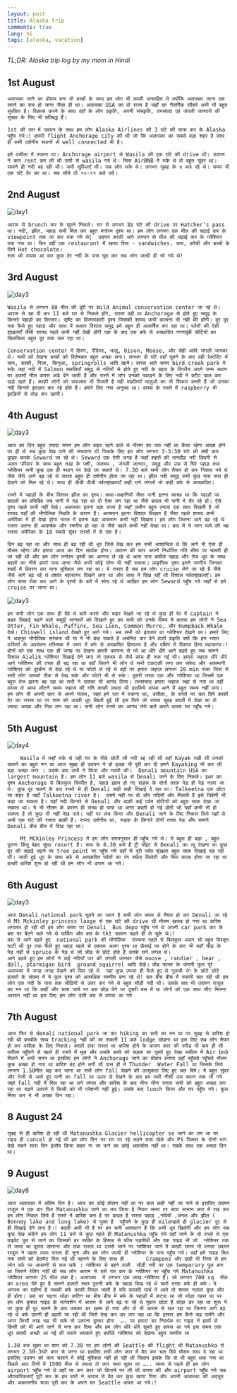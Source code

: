 ```yaml
---
layout: post
title: Alaska trip
comments: true
lang: hi
tags: [alaska, vacation]
---
```


*TL;DR: Alaska trip log by my mom in Hindi*

## 1st August

    अलास्का जाने का प्रोग्राम बना तो बच्चों के साथ हम लोग भी काफ़ी उत्साहित थे क्योंकि अलास्का जाना एक सपने का सच हो जाना जैसा ही था। अलास्का USA का वो राज्य है जहाँ का नैसर्गिक सौंदर्य अभी भी बहुत सुरक्षित है। विकास करने के साथ वहाँ के लोग प्रकृति, अपनी संस्कृति, वनसंपदा एवं जंगली जानवरों की सुरक्षा के लिए भी प्रतिबद्ध हैं।

    1st की रात में उदयन के साथ हम लोग Alaska Airlines की 3 घंटे की यात्रा कर के Alaska पहुँच गये।! हमारी flight Anchorage city की थी जो कि अलास्का का सबसे बड़ा शहर है साथ ही सभी दर्शनीय स्थानों से well connected भी है।   

    हमे वसीला में रुकना था। Anchorage airport से Wasila की एक घंटे की drive थी। उदयन ने कार rent कर ली थी उसी से wasila गये थे। जिस AirBNB में रुके थे वो बहुत सुंदर था। सामने ही नदी बह रही थी। सभी सुविधाएँ थी। सब लोग थके थे। लगभग सुबह के ४ बज रहे थे। समय भी एक घंटे देर का था। सब सोये तो १०-११ बजे उठे।


## 2nd August 

![day1](/assets/images/alaska/alaska_day1.jpg)

    आराम से brunch कर के घूमने निकले। घर से लगभग डेढ़ घंटे की drive पर Hatcher’s pass था। नदी, झील, पहाड़ सभी मिल कर बहुत मनोरम दृश्य था। हम लोग लगभग एक मील की चढ़ाई कर के viewpoint तक जा कर रुक गये थे|  उदयन काफ़ी आगे लगभग दो मील की चढ़ाई कर के ग्लैशियर तक गया था। फिर वहीं एक restaurant में खाया पिया - sandwiches, चाय, कॉफी और बच्चों के लिये Hot chocolate।
    शाम को वापस आ कर कुछ देर नदी के पास घूम कर सब लोग जल्दी ही सो गये थे!



## 3rd  August 

![day3](/assets/images/alaska/alaska_day2.jpg)

    Wasila से लगभग 80 मील की दूरी पर Wild Animal conservation center जा रहे थे।  आराम से खा पी कर 11 बजे घर से निकले होंगे, रास्ता वही था Anchorage से होते हुए समुद्र के किनारे पहाड़ों का विस्तार। सृष्टि का विस्मयकारी दृश्य जिसकी शायद कभी कल्पना भी नहीं की होगी। दूर दूर तक फैले हुए पहाड़ और साथ में चलता विशाल समुद्र हमे बहुत ही आकर्षित कर रहा था। पर्वतों की ऐसी शृंखलाएँ जैसी शायद पहले कभी नहीं देखी होंगी एक के बाद एक बर्फ से अच्छादित गगनचुंबी चोटियों का सिलसिला बहुत दूर तक चल रहा था।

    Conservation center में हिरण, रेंडियर, भालू, bison, Moose, और सेही आदि जंगली जानवर थे। सभी को देखना बच्चों को विशेषकर बहुत अच्छा लगा। लगभग दो घंटे वहाँ घूमने के बाद वही रेस्टोरेंट में चाय, काफ़ी, पिज़ा, किनुआ, springrolls आदि खाये। वापस आते समय bird creek park में रुके जहां नदी में Salmon मछलियाँ समुद्र से नदियों से होते हुए नदी के बहाव के विपरीत अपने जन्म स्थान पर हज़ारों मील वापस अंडे देने जाती हैं और रास्ते में लोग उनको पकड़ने के लिए नदी में काँटा डाल कर खड़े रहते हैं। काफ़ी लोगों को सफलता भी मिलती है यही मछलियाँ भालुओं का भी शिकार बनती हैं जो उनका नदी किनारे इंतज़ार कर रहे होते हैं। हमारे लिए नया अनुभव था। वापस के रास्ते में raspberry भी झाड़ियों से तोड़ कर खायीं।


## 4th August

![day3](/assets/images/alaska/alaska_day3.jpg)

    आज का दिन बहुत ज़्यादा समय हम लोग बाहर रहने वाले थे मौसम का पता नहीं था कैसा रहेगा अच्छा होने पर ही वो सब कुछ देख पाने की संभावना थी जिसके लिए हम लोग लगभग 3-3:30 घंटे की लंबी कार ड्राइव करके Seward जा रहे थे। Seward एक ऐसी जगह है जहाँ शहरों की भागदौड़ भरी ज़िंदगी से अलग परिवार के साथ बहुत तरह के पक्षी, जलचर , जंगली जानवर, समुद्र और उस से घिरे पहाड़ तथा ग्लेशियर सभी कुछ एक ही स्थान पर देखे जा सकते थे। 7.30 बजे सभी लोग तैयार हो कर निकल गये थे जैसे जैसे आगे बढ़ रहे थे रास्ता बहुत ही दर्शनीय होता जा रहा था। झील नदी समुद्र सभी कुछ पास पास ही देखने को मिल रहे थे। साथ ही ऊँची ऊँची पर्वतशृंखलाएँ कही घने जंगलों तो कही बर्फ से आच्छादित।

    रास्ते में पहाड़ों के बीच विशाल झील का दृश्य। कथा-कहानियों जैसा पानी इतना स्वच्छ था कि पहाड़ों पर बादलों का प्रतिबिंब जब पानी में पड़ रहा था वो ऐसा लग रहा था जैसे बादल भी पानी में तैर रहे हों। ऐसे दृश्य पहले कभी नहीं देखे। अलास्का इतना बड़ा राज्य है जहाँ ज़मीन बहुत ज़्यादा एक साथ दिखती है जो शायद यहाँ की भौगोलिक स्थिति के कारण है। आसमान इतना विशाल दिखता है जैसा पहले शायद कभी अमेरिका में ही देखा होगा भारत में इतना बड़ा आसमान कभी नहीं दिखता। हम लोग जितना आगे बढ़ रहे थे रास्ता उतना ही आकर्षक और रमणीय हो रहा थे जैसे पहले कभी नहीं देखा था। बाद में ये जान पाये की यह रास्ता अमेरिका के 10 सबसे सुंदर रास्तों में से एक है।

    दिन बढ़ रहा था और साथ ही बढ़ रही थी धूप जिसे देख कर हम सभी आशान्वित थे कि आगे भी ऐसा ही मौसम रहेगा और हमारा आज का दिन सार्थक होगा। उदयन की कार अपनी निर्धारित गति सीमा पर चलती ही जा रही थी और हम लोग मनोरम दृश्यों का आनन्द ले रहे थे आस पास बर्फीले पहाड़ और तेज धूप के साथ बदलों का नीचे हमारे पास आना जैसे कभी कोई सोच भी नहीं सकता। प्राकृतिक दृश्य इतने रमणीय जिनका शब्दों में विवरण कर पाना मुश्किल लग रहा था। ये रास्ता है जब हम लोग cruise लेने जा रहे है जैसे जैसे आगे बढ़ रहे थे प्रशांत महासागर दिखने लगा था और साथ में दिख रहीं थी विशाल पर्वतशृंखलाएँ। हम लोग सांस रोक कर आगे के दृश्यों के बारे में सोच रहे थे आख़िर हम लोग Seward पहुँच गये जहाँ से हमे cruise पर जाना था।  

![day3](/assets/images/alaska/alaska_day4.jpg)

    हम सभी लोग एक साथ ही बैठे थे बातें करते और बाहर देखते जा रहे थे कुछ ही देर में captain ने बाहर दिखाई पड़ने वाले समुद्री जानवरों को दिखाते हुए हम सभी को उनके विषय में बताया हम लोगों ने Sea Otter, Fin Whale, Puffins, Sea Lion, Common Murre, और Humpback Whale देखे। Chiswell island देखते हुए आगे गये। अब सभी को इंतज़ार था ग्लेशियर देखने का। हमारे लिए ये अद्भुत भौगोलिक सरंचना थी या ये भी कह सकते है अचंभित कर देने वाली प्रकृति क्यों कि हम भारत वासियों के अवचेतन मस्तिष्क में उत्तर में बर्फ से अच्छादित हिमालय है और दक्षिण में विशाल हिन्द महासागर।! दोनों को एक साथ एक ही जगह पर देखना हमारी कल्पना से परे था धीरे धीरे आगे बढ़ते हुए जब सामने विशाल Aialik ग्लेशियर दिखाई देने लगा तो एकदम से जैसे सांस ही रुक गई थी। हमारा जहाज़ धीरे धीरे आगे ग्लेशियर की तरफ़ ही बढ़ रहा था वहाँ जितने भी लोग थे सभी टकटकी लगा कर सफ़ेद और आसमानी ग्लेशियर को दूरबीन से देख रहे थे या फोटो ले रहे थे वहाँ पर हमारा जहाज़ लगभग 20 min रुका जिस से सभी लोग उसको ठीक से देख सके और फोटो भी ले सके। दूसरी तरफ़ एक और ग्लेशियर था जिसमें एक बहुत तेज झरना बह रहा था सभी ने उसका भी आनंद लिया। तत्पश्चात् हमारा जहाज़ जहां से गया था वहीं वापस ले आया लौटने समय जहाज की गति काफ़ी ज़्यादा थी इसलिये वापस आने में बहुत समय नहीं लगा। हम लोग भी अपनी कार से अपने गंतव्य, जहां हमे रात में रुकना था, वसीला, के रास्ते पर चल दिये काफ़ी देर का रास्ता था पर शाम को अच्छी धूप खिली हुई थी इस लिये जो रास्ता सुबह बदली में देखा था वो ज़्यादा अच्छा और भिन्न लग रहा था। सभी लोग रास्ते का आनंद लेते बातें करते वापस घर पहुँच गये।


## 5th August 


![day4](/assets/images/alaska/alaska_day5.jpg)


        Wasila में जहाँ रुके थे वही घर के पीछे छोटी सी नदी बह रही थी वहाँ Kayak रखी थीं उनको चलाने का बहुत मन था आज सुबह ही उदयन ने वो इच्छा भी पूरी कर दी हमने Kayaking भी कर ली बड़ा अच्छा लगा । उसके बाद सभी ने किया और मस्ती की।  Denali mountain USA का largest mountain है। हम लोग 11 बजे wasila से Denali जाने के लिए निकले। इधर का दृश्य Anchorage से बिलकुल विपरीत है, पहाड़ ख़त्म हो गए सड़क के दोनों तरफ़ पेड़ ही पेड़ नज़र आ थे। कुछ दूर चलने के बाद रास्ते से ही Denali कही कही दिखाई दे रहा था। Talkeetna एक छोटा सा शहर है जहॉं Talkeetna river है।  उसमे यही पर दो और नदियाँ और मिलती हैं इसे त्रिवेणी भी कहा जा सकता है। यहाँ नदी किनारे से Denali और बाक़ी कई पर्वत चोटियों को बहुत साफ़ देखा जा सकता था। ये भी मौसम के कारण ही संभव हो पाया था अगर बदली हो गई होती जो यहाँ कभी भी हो सकता है तो कुछ भी नहीं देख पाते। यहीं पर लंच किया और Denali जाने के लिए निकल लिये यहाँ से अभी एक घंटे की रास्ता बाक़ी है। रास्ता दर्शनीय था, सड़क के किनारे दोनों तरफ़ पेड़ और सामने Denali बीच बीच में दिख रहा था। 
        
        Mt MCkinley Princess में हम लोग समयनुसार ही पहुँच गये थे। ये बहुत ही बड़ा , बहुत पुराना किंतु बेहद सुंदर resort हैं। शाम के 8.30 बजे हैं ट्री पॉइंट से Denali का व्यू देखना था कुछ दूर की चढ़ाई चढ़ने पर tree point पर पहुँच गये वहाँ से पूरी पर्वत शृंखला बहुत साफ़ दिखाई पड़ रही थीं। जाती हुई धूप के साथ बर्फ से आच्छादित पर्वतों का रंग सफ़ेद सिलेटी और फिर काला होता जा रहा था हल्की बारिश शुरू हो रही थी हम लोग भी वापस आ गये।

## 6th August 

![day3](/assets/images/alaska/alaska_day6.jpg)

    आज Denali national park घूमने का प्लान है सभी लोग समय से तैयार हो कर Denali जा रहे थे Mt Mckinley princess laoge से एक घंटे की drive थी मौसम ख़राब हो गया था बारिश लगातार हो रही थी हम लोग समय पर Denali  Bus depo पहुँच गये थे अपनी car park कर के बस पर बैठने चले गये थे पार्किंग और बस के tkt उदयन पहले ही ले चुके थे।!
    बस से आगे बढ़ते हुए  national park की भौगोलिक  संरचना पहले से बिलकुल अलग थी बहुत विस्तृत घाटी थी दूर तक फैले हुए पहाड़ पहले से एकदम अलग दृश्य था ऊँचाई पर होने के बाद भी यहाँ चीड़ के पेड़ नहीं थे spruce के पेड़ थे जो चीड़ से छोटे होते हैं उनके घने जंगल थे। 
    आगे बढ़ते हुए हम लोगों ने कई नदियाँ पार की जंगली जानवर जैसे moose , randier , bear , dall, ptarmigan bird  ground squirrel आदि देखे। वीड फायर के जंगली फूल पूरे अलास्का में जगह जगह देखने को मिल रहे थे  यहां कुछ ज़्यादा ही फैले हुए थे गुलाबी रंग के छोटे छोटे हज़ारों के संख्या में ये फूल दृश्य को अत्यधिक रमणीय बना रहे थे! बस बीच बीच में रुकती चल रही थी हम लोग एक नदी के पास तक सीढ़ियों से उतर कर गये थे बहुत चौड़ी नदी थी। उसके बाद भी उदयन राजुल का मन था कि कहीं और चला जाये पर बस छोड़ देने पर दूसरी बस में छः लोगों को एक साथ सीट मिलना आसान नहीं था इस लिए हम लोग उसी बस से वापस आ गये


## 7th August 




    आज फिर से denali national park जा कर hiking का सभी का मन था पर सुबह से बारिश हो रही थी बच्चोंके साथ tracking नहीं की जा सकती 11 बजे lodge छोड़ना था इस लिए सब लोग तैयार हो कर वसीला के लिए निकले। काफ़ी लंबा रास्ता था बारिश होने के कारण कार की स्पीड भी कम ही थी वसीला पहुँचने से पहले ही रास्ते में मूस और उसके बच्चे को सड़क पर घूमते हुए देखा वसीला में Air bnb मिलने में अभी समय था इसलिए हम लोगों ने Anchorage जाने का प्रोग्राम बनाया वहाँ पहुँचते पहुँचते मौसम कुछ अच्छा हो गया था बारिश बंद होने लगी थी पास ही में Thunder  Water Fall था जिसके लिये लगभग 1.50मील चढ़ कर जाना था सभी लोग fall देखने की उत्सुकता लिए हुए चल दिये। ये बहुत सुंदर और तेजी से आते हुए पानी का fall था ऊपर से देखने के बाद हम सभी नीची उस स्थान तक भी गये जहां fall नदी में मिल रहा था घने जंगल और बारिश के बाद भीगा भीगा रास्ता सभी को बहुत अच्छा लग रहा था चढ़ने उतरने में किसी को भी परेशानी नहीं हुई। उसके बाद lunch किया और घर पहुँच गये। कुल मिला कर ये भी अच्छा दिन रहा।


## 8 August 24



    सुबह से ही बारिश हो रही थी Matanushka Glacier hellicopter se जाने का तय था पर राइड ही cancel हो गई थी हम लोग दिन भर घर पर रहे सबने ताश खेले और PS पिक्चर के दोनों भाग देखे सबने सारा दिन इंजॉय किया बाहर ना जा पाने का कोई अफ़सोस नहीं था। सबके साथ एक अच्छा दिन था।



## 9 August
![day8](/assets/images/alaska/alaska_day8.jpg)


    आज अलास्का में अंतिम दिन है। आज का कोई प्रोग्राम नहीं था पर कल कही नहीं जा पाये थे इसलिए उदयन राजुल ने एक बार फिर Matanushka जाने का तय किया है नियत समय पर सारा सामान कार में रख कर हम लोग निकल लिये हैं रास्ते में बारिश कम है पर बादल है रास्ता पहाड़ ,नदियों ,जंगल और झील ( Bonney lake and long lake) से युक्त है  पहुँचने के कुछ ही mileपहले ही glacier दूर से ही दिखाई देने लगा है।! बदली अभी भी है पर हम सभी आशावान हैं कि अभी धूप खिलेगी और हम लोग सब कुछ देख सकेंगे हम लोग 11 बजे से कुछ पहले ही Matanushka पहुँच गये वहाँ जाने के दो रास्ते थे एक प्राइवेट पुल से जाने का जिसकी हर व्यक्ति के हिसाब से फ़ीस पड़तीथी और एक गाइड भी जो  ग्लेशियर तक ले जाता था दूसरा सामान्य और लंबा रास्ता था उससे जाने पर ग्लेशियर जाने में काफ़ी समय भी लगता उदयन राजुल ने पहला वाला रास्ता ही चुना और हम लोग जल्दी ही ग्लेशियर के पास पहुँच गये। वहाँ हमे गाइड मिल गया सभी को हेलमेट मिल गई थी पहनने के लिए साथ ही       Crampons और छड़ी भी जिस से हम लोग बर्फ पर आसानी से चल सकें । ग्लेशियर से बहने वाली  चौड़ी नदी पर एक temporary पुल बना था जिसने रेलिंग नहीं थी सब लोग आराम से उसे पार कर के ग्लेशियर पर पहुँच गये Matanushka ग्लेशियर लगभग 25 मील लंबा है। अलास्का  में लगभग एक लाख ग्लेशियर हैं। जो लगभग 700 sq  मील का area घेरे हुए है सामने हज़ारों साल पुरानी बर्फ के पहाड़ दिख रहे थे चारों तरफ़ बर्फ ही बर्फ। ये अगस्त का महीना है जबकी बर्फ काफ़ी पिघल जाती है यदि फ़रवरी मार्च में आते तो शायद नज़ारा कुछ और ही होता। उस पर चढ़ना थोड़ा कठिन था बीच बीच में बर्फ के पहाड़ों में कटाव था जो थोड़ा गहरा था पर हम लोग कुशल गाइड के मार्गदर्शन में आराम से आगे बढ़ पा रहे थे युवान छोटा है थोड़ा डर रहा था शुरू में पर कुछ ही दूर चलने के बाद उसका डर ख़त्म हो गया और वो भी आराम से चल रहा था जितना आगे बढ़ रहे थे बर्फ उतनी ही बढ़ती जा रही थी जिसे देख कर डर लग रहा था कि इसपर हम कैसे चढ़ पायेंगे और अगर किसी तरह चढ़ भी सके तो उतरना दुष्कर होगा  …. पर हमारा डर निरर्थक था गाइड ने हममें से किसी को भी आगे जाने से मना कर दिया और हम लोग धीरे धीरे घूमते हुए वापस आ गये इस समय तक धूप काफ़ी अच्छी आ गई थी उसने चमकते हुए बर्फीले ग्लेशियर को देखना बहुत रमणीय था 

    1.30 बज चुका था शाम को 7.30 पर हम लोगो की Seattle की flight थी Matanushka से लगभग 2.30-3घंटे कार से जाना था इसलिए सभी लोग कार में बैठ कर चल दिये मौसम साथ दे रहा था इसलिए उदयन को कार चलाने में कोई मुश्किल नहीं हो रही थी सिवाय इसके कि वो भी बहुत थक गया था पिछले आठ दिनों में 1500 मील से ज़्यादा वो कार चला चुका था ….. समय से पहले ही हम लोग airport पहुँच गये थे वहाँ जा कर कार जो किराये पर ली थी वापस की और airport पहुँच गये सब औपचारिकताएँ पूरी कर के हम सभी ने आराम से बैठ कर कुछ खाया पिया और अपनी अलास्का की अद्भुत और अकल्पनीय यात्रा पूरी कर के अपने घर Seattle वापस आ गये।!